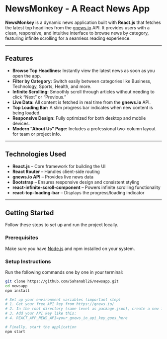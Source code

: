 # NewsMonkey - A React News App

**NewsMonkey** is a dynamic news application built with **React.js** that fetches the latest top headlines from the [gnews.io](https://gnews.io/) API. It provides users with a clean, responsive, and intuitive interface to browse news by category, featuring infinite scrolling for a seamless reading experience.

---

## Features

- **Browse Top Headlines:** Instantly view the latest news as soon as you open the app.  
- **Filter by Category:** Switch easily between categories like Business, Technology, Sports, Health, and more.  
- **Infinite Scrolling:** Smoothly scroll through articles without needing to click “Next” or “Previous.”  
- **Live Data:** All content is fetched in real time from the **gnews.io** API.  
- **Top Loading Bar:** A slim progress bar indicates when new content is being loaded.  
- **Responsive Design:** Fully optimized for both desktop and mobile devices.  
- **Modern "About Us" Page:** Includes a professional two-column layout for team or project info.  

---

## Technologies Used

- **React.js** – Core framework for building the UI  
- **React Router** – Handles client-side routing  
- **gnews.io API** – Provides live news data  
- **Bootstrap** – Ensures responsive design and consistent styling  
- **react-infinite-scroll-component** – Powers infinite scrolling functionality  
- **react-top-loading-bar** – Displays the progress/loading indicator  

---

## Getting Started

Follow these steps to set up and run the project locally.

### Prerequisites

Make sure you have [Node.js](https://nodejs.org/) and npm installed on your system.

### Setup Instructions

Run the following commands one by one in your terminal:

```bash
git clone https://github.com/Sahanabl26/newsapp.git
cd newsapp
npm install

# Set up your environment variables (important step)
# 1. Get your free API key from https://gnews.io/
# 2. In the root directory (same level as package.json), create a new file named .env
# 3. Add your API key like this:
# 4. REACT_APP_NEWS_API=your_gnews_io_api_key_goes_here

# Finally, start the application
npm start
